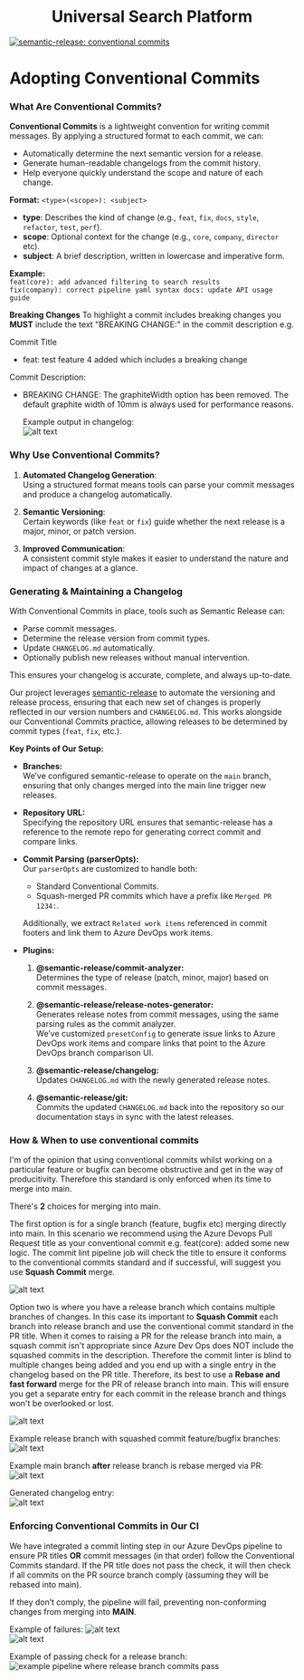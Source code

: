 <h1 align="center" style="border-bottom: none;">Universal Search Platform</h1>
 <a href="#badge">
    <img alt="semantic-release: conventional commits" src="https://img.shields.io/badge/semantic--release-conventionalcommits-e10079?logo=semantic-release">
  </a>

# Adopting Conventional Commits

### What Are Conventional Commits?

**Conventional Commits** is a lightweight convention for writing commit messages. By applying a structured format to each commit, we can:

- Automatically determine the next semantic version for a release.
- Generate human-readable changelogs from the commit history.
- Help everyone quickly understand the scope and nature of each change.

**Format:**
`<type>(<scope>): <subject>`

- **type**: Describes the kind of change (e.g., `feat`, `fix`, `docs`, `style`, `refactor`, `test`, `perf`).
- **scope**: Optional context for the change (e.g., `core`, `company`, `director` etc).
- **subject**: A brief description, written in lowercase and imperative form.

**Example:** <br>
`feat(core): add advanced filtering to search results` <br>
`fix(company): correct pipeline yaml syntax docs: update API usage guide`

**Breaking Changes**
To highlight a commit includes breaking changes you **MUST** include the text "BREAKING CHANGE:" in the commit description e.g.

Commit Title

- feat: test feature 4 added which includes a breaking change

Commit Description:

- BREAKING CHANGE: The graphiteWidth option has been removed.
  The default graphite width of 10mm is always used for performance reasons.

  Example output in changelog: <br>
  ![alt text](docs/breaking-changes-example-changelog.png)

### Why Use Conventional Commits?

1. **Automated Changelog Generation**:  
   Using a structured format means tools can parse your commit messages and produce a changelog automatically.

2. **Semantic Versioning**:  
   Certain keywords (like `feat` or `fix`) guide whether the next release is a major, minor, or patch version.

3. **Improved Communication**:  
   A consistent commit style makes it easier to understand the nature and impact of changes at a glance.

### Generating & Maintaining a Changelog

With Conventional Commits in place, tools such as Semantic Release can:

- Parse commit messages.
- Determine the release version from commit types.
- Update `CHANGELOG.md` automatically.
- Optionally publish new releases without manual intervention.

This ensures your changelog is accurate, complete, and always up-to-date.

Our project leverages [semantic-release](docs/https://semantic-release.gitbook.io/) to automate the versioning and release process, ensuring that each new set of changes is properly reflected in our version numbers and `CHANGELOG.md`. This works alongside our Conventional Commits practice, allowing releases to be determined by commit types (`feat`, `fix`, etc.).

**Key Points of Our Setup:**

- **Branches:**  
  We’ve configured semantic-release to operate on the `main` branch, ensuring that only changes merged into the main line trigger new releases.

- **Repository URL:**  
  Specifying the repository URL ensures that semantic-release has a reference to the remote repo for generating correct commit and compare links.

- **Commit Parsing (parserOpts):**  
  Our `parserOpts` are customized to handle both:

  - Standard Conventional Commits.
  - Squash-merged PR commits which have a prefix like `Merged PR 1234:`.

  Additionally, we extract `Related work items` referenced in commit footers and link them to Azure DevOps work items.

- **Plugins:**

  1. **@semantic-release/commit-analyzer:**  
     Determines the type of release (patch, minor, major) based on commit messages.
  2. **@semantic-release/release-notes-generator:**  
     Generates release notes from commit messages, using the same parsing rules as the commit analyzer.  
     We’ve customized `presetConfig` to generate issue links to Azure DevOps work items and compare links that point to the Azure DevOps branch comparison UI.

  3. **@semantic-release/changelog:**  
     Updates `CHANGELOG.md` with the newly generated release notes.

  4. **@semantic-release/git:**  
     Commits the updated `CHANGELOG.md` back into the repository so our documentation stays in sync with the latest releases.

### How & When to use conventional commits

I'm of the opinion that using conventional commits whilst working on a particular feature or bugfix can become obstructive and get in the way of producitivity. Therefore this standard is only enforced when its time to merge into main.

There's **2** choices for merging into main.

The first option is for a single branch (feature, bugfix etc) merging directly into main. In this scenario we recommend using the Azure Devops Pull Request title as your conventional commit e.g. feat(core): added some new logic. The commit lint pipeline job will check the title to ensure it conforms to the conventional commits standard and if successful, will suggest you use **Squash Commit** merge.

![alt text](docs/squash-merge-option.png)

Option two is where you have a release branch which contains multiple branches of changes. In this case its important to **Squash Commit** each branch into release branch and use the conventional commit standard in the PR title. When it comes to raising a PR for the release branch into main, a squash commit isn't appropriate since Azure Dev Ops does NOT include the squashed commits in the description. Therefore the commit linter is blind to multiple changes being added and you end up with a single entry in the changelog based on the PR title. Therefore, its best to use a **Rebase and fast forward** merge for the PR of release branch into main. This will ensure you get a separate entry for each commit in the release branch and things won't be overlooked or lost.

![alt text](docs/rebase-merge-option.png) <br>

Example release branch with squashed commit feature/bugfix branches: <br>
![alt text](docs/release-branch-example.png) <br>

Example main branch **after** release branch is rebase merged via PR: <br>
![alt text](docs/release-branch-rebase-merge.png) <br>

Generated changelog entry: <br>
![alt text](docs/release-changelog.png) <br>

### Enforcing Conventional Commits in Our CI

We have integrated a commit linting step in our Azure DevOps pipeline to ensure PR titles **OR** commit messages (in that order) follow the Conventional Commits standard. If the PR title does not pass the check, it will then check if all commits on the PR source branch comply (assuming they will be rebased into main).

If they don’t comply, the pipeline will fail, preventing non-conforming changes from merging into **MAIN**.

Example of failures:
![alt text](docs/commitlint-fail.png) <br>
![alt text](docs/commitlint-fail-description.png) <br>

Example of passing check for a release branch:
![example pipeline where release branch commits pass](docs/commitlint-rebase-pass.png) <br>
